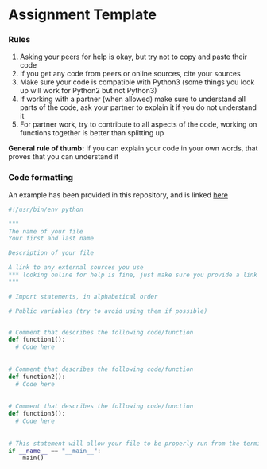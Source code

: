 # Assignment Template

### Rules
1. Asking your peers for help is okay, but try not to copy and paste their code
2. If you get any code from peers or online sources, cite your sources
3. Make sure your code is compatible with Python3 (some things you look up will work for Python2 but not Python3)
4. If working with a partner (when allowed) make sure to understand all parts of the code, ask your partner to explain it if you do not 	understand it
5. For partner work, try to contribute to all aspects of the code, working on functions together is better than splitting up

**General rule of thumb:** If you can explain your code in your own words, that proves that you can understand it


### Code formatting
An example has been provided in this repository, and is linked [here](https://github.com/UofAScienceCamps2018/individual-assignment-template/blob/master/individual_template.py)

```python
#!/usr/bin/env python

"""
The name of your file
Your first and last name

Description of your file

A link to any external sources you use
*** looking online for help is fine, just make sure you provide a link to the websites you used ***
"""

# Import statements, in alphabetical order

# Public variables (try to avoid using them if possible)


# Comment that describes the following code/function
def function1():
  # Code here
  
  
# Comment that describes the following code/function
def function2():
  # Code here
  
  
# Comment that describes the following code/function
def function3():
  # Code here
	
  
# This statement will allow your file to be properly run from the terminal
if __name__ == "__main__":
	main()
```
